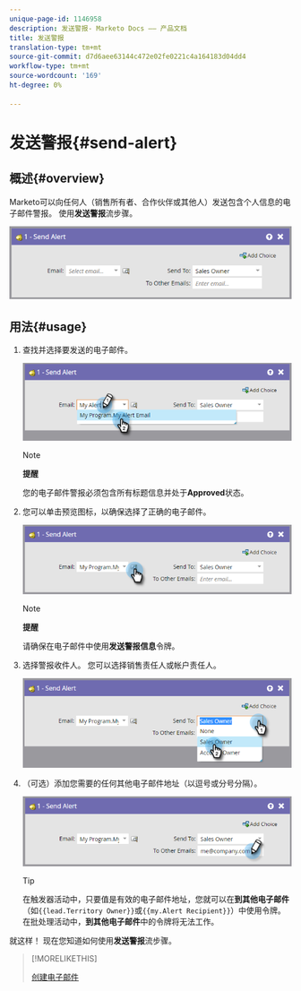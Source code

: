 ```yaml
---
unique-page-id: 1146958
description: 发送警报- Marketo Docs —— 产品文档
title: 发送警报
translation-type: tm+mt
source-git-commit: d7d6aee63144c472e02fe0221c4a164183d04dd4
workflow-type: tm+mt
source-wordcount: '169'
ht-degree: 0%

---
```



# 发送警报{#send-alert}

## 概述{#overview}

Marketo可以向任何人（销售所有者、合作伙伴或其他人）发送包含个人信息的电子邮件警报。 使用&#x200B;**发送警报**&#x200B;流步骤。

![](assets/one-1.png)

## 用法{#usage}

1. 查找并选择要发送的电子邮件。

   ![](assets/two-1.png)

   >[!NOTE]
   >
   >**提醒**
   >
   >您的电子邮件警报必须包含所有标题信息并处于&#x200B;**Approved**&#x200B;状态。

1. 您可以单击预览图标，以确保选择了正确的电子邮件。

   ![](assets/three-1.png)

   >[!NOTE]
   >
   >**提醒**
   >
   >请确保在电子邮件中使用&#x200B;**发送警报信息**&#x200B;令牌。

1. 选择警报收件人。 您可以选择销售责任人或帐户责任人。

   ![](assets/four-2.png)

1. （可选）添加您需要的任何其他电子邮件地址（以逗号或分号分隔）。

   ![](assets/five.png)

   >[!TIP]
   >
   >在触发器活动中，只要值是有效的电子邮件地址，您就可以在&#x200B;**到其他电子邮件**（如`{{lead.Territory Owner}}`或`{{my.Alert Recipient}}`）中使用令牌。 在批处理活动中，**到其他电子邮件**&#x200B;中的令牌将无法工作。

就这样！ 现在您知道如何使用&#x200B;**发送警报**&#x200B;流步骤。

>[!MORELIKETHIS]
>
>[创建电子邮件](../../../../product-docs/email-marketing/general/creating-an-email/create-an-email.md)

